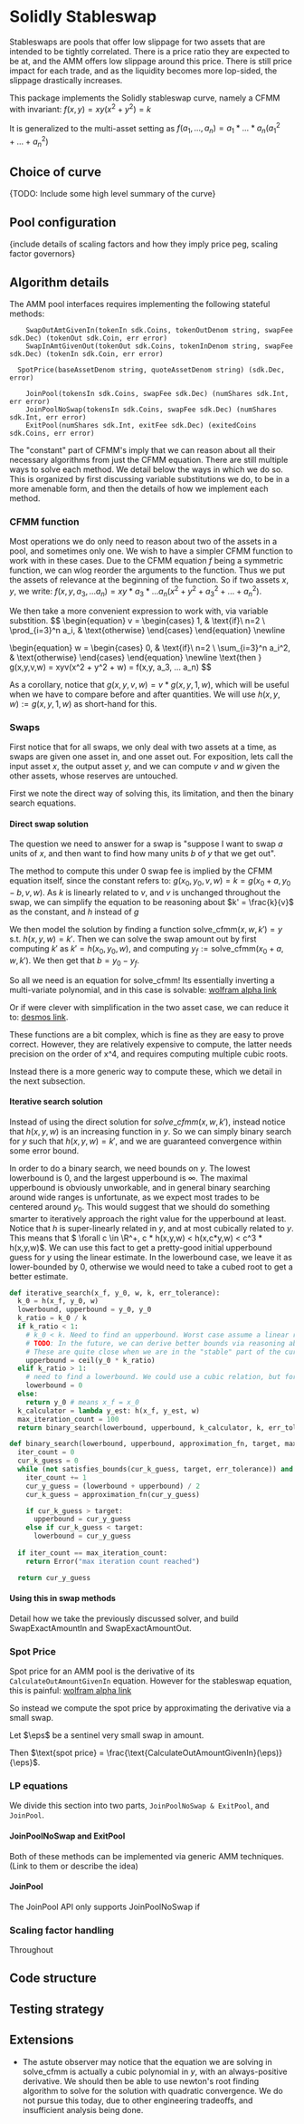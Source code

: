 # Solidly Stableswap

Stableswaps are pools that offer low slippage for two assets that are intended to be tightly correlated.
There is a price ratio they are expected to be at, and the AMM offers low slippage around this price.
There is still price impact for each trade, and as the liquidity becomes more lop-sided, the slippage drastically increases.

This package implements the Solidly stableswap curve, namely a CFMM with
invariant: $f(x, y) = xy(x^2 + y^2) = k$

It is generalized to the multi-asset setting as $f(a_1, ..., a_n) = a_1 * ... * a_n (a_1^2 + ... + a_n^2)$

## Choice of curve 

{TODO: Include some high level summary of the curve}

## Pool configuration

{include details of scaling factors and how they imply price peg, scaling factor governors}

## Algorithm details

The AMM pool interfaces requires implementing the following stateful methods:

```golang
	SwapOutAmtGivenIn(tokenIn sdk.Coins, tokenOutDenom string, swapFee sdk.Dec) (tokenOut sdk.Coin, err error)
	SwapInAmtGivenOut(tokenOut sdk.Coins, tokenInDenom string, swapFee sdk.Dec) (tokenIn sdk.Coin, err error)

  SpotPrice(baseAssetDenom string, quoteAssetDenom string) (sdk.Dec, error)

	JoinPool(tokensIn sdk.Coins, swapFee sdk.Dec) (numShares sdk.Int, err error)
	JoinPoolNoSwap(tokensIn sdk.Coins, swapFee sdk.Dec) (numShares sdk.Int, err error)
	ExitPool(numShares sdk.Int, exitFee sdk.Dec) (exitedCoins sdk.Coins, err error)
```

The "constant" part of CFMM's imply that we can reason about all their necessary algorithms from just the CFMM equation. There are still multiple ways to solve each method. We detail below the ways in which we do so. This is organized by first discussing variable substitutions we do, to be in a more amenable form, and then the details of how we implement each method.

<!---  This is true, but however the details of this curve actually lend itself better to using more general solutions for swaps via binary search. (Inspired from https://arxiv.org/abs/2111.13740 ) The remainder of the methods we implement via generic CFMM ideas.

We detail below both what the direct solution via the CFMM equation is, and the solution we use.
Then we show how these are used to give all of the swqp equations. --->

### CFMM function

Most operations we do only need to reason about two of the assets in a pool, and sometimes only one.
We wish to have a simpler CFMM function to work with in these cases.
Due to the CFMM equation $f$ being a symmetric function, we can wlog reorder the arguments to the function. Thus we put the assets of relevance at the beginning of the function. So if two assets $x, y$, we write: $f(x,y, a_3, ... a_n) = xy * a_3 * ... a_n (x^2 + y^2 + a_3^2 + ... + a_n^2)$.

We then take a more convenient expression to work with, via variable substition.
$$ \begin{equation}
    v =
    \begin{cases}
      1, & \text{if}\ n=2 \\
      \prod_{i=3}^n a_i, & \text{otherwise}
    \end{cases}
  \end{equation} \newline 
  
  \begin{equation}
    w =
    \begin{cases}
      0, & \text{if}\ n=2 \\
      \sum_{i=3}^n a_i^2, & \text{otherwise}
    \end{cases}
  \end{equation} \newline
  \text{then } g(x,y,v,w) = xyv(x^2 + y^2 + w) = f(x,y, a_3, ... a_n) 
$$

As a corollary, notice that $g(x,y,v,w) = v * g(x,y,1,w)$, which will be useful when we have to compare before and after quantities. We will use $h(x,y,w) := g(x,y,1,w)$ as short-hand for this.

### Swaps

First notice that for all swaps, we only deal with two assets at a time, as swaps are given one asset in, and one asset out. For exposition, lets call the input asset $x$, the output asset $y$, and we can compute $v$ and $w$ given the other assets, whose reserves are untouched.

First we note the direct way of solving this, its limitation, and then the binary search equations.

#### Direct swap solution

The question we need to answer for a swap is "suppose I want to swap $a$ units of $x$, and then want to find how many units $b$ of $y$ that we get out".

The method to compute this under 0 swap fee is implied by the CFMM equation itself, since the constant refers to:
$g(x_0, y_0, v, w) = k = g(x_0 + a, y_0 - b, v, w)$. As $k$ is linearly related to $v$, and $v$ is unchanged throughout the swap, we can simplify the equation to be reasoning about $k' = \frac{k}{v}$ as the constant, and $h$ instead of $g$

We then model the solution by finding a function $\text{solve\_cfmm}(x, w, k') = y\text{ s.t. }h(x, y, w) = k'$.
Then we can solve the swap amount out by first computing $k'$ as $k' = h(x_0, y_0, w)$, and 
computing $y_f := \text{solve\_cfmm}(x_0 + a, w, k')$. We then get that $b = y_0 - y_f$.

So all we need is an equation for $\text{solve\_cfmm}$! Its essentially inverting a multi-variate polynomial, and in this case is solvable: [wolfram alpha link](https://www.wolframalpha.com/input?i=solve+for+y+in+x+*+y+*+%28x%5E2+%2B+y%5E2+%2B+w%29+%3D+k)

Or if were clever with simplification in the two asset case, we can reduce it to: [desmos link](https://www.desmos.com/calculator/ktdvu7tdxv).

These functions are a bit complex, which is fine as they are easy to prove correct. However, they are relatively expensive to compute, the latter needs precision on the order of x^4, and requires computing multiple cubic roots.

Instead there is a more generic way to compute these, which we detail in the next subsection.

#### Iterative search solution

Instead of using the direct solution for $solve\_cfmm(x, w, k')$, instead notice that $h(x, y, w)$ is an increasing function in $y$. 
So we can simply binary search for $y$ such that $h(x, y, w) = k'$, and we are guaranteed convergence within some error bound. 

In order to do a binary search, we need bounds on $y$. 
The lowest lowerbound is $0$, and the largest upperbound is $\infty$. 
The maximal upperbound is obviously unworkable, and in general binary searching around wide ranges is unfortunate, as we expect most trades to be centered around $y_0$. 
This would suggest that we should do something smarter to iteratively approach the right value for the upperbound at least. 
Notice that $h$ is super-linearly related in $y$, and at most cubically related to $y$. 
This means that $ \forall c \in \R^+, c * h(x,y,w) < h(x,c*y,w) < c^3 * h(x,y,w)$. 
We can use this fact to get a pretty-good initial upperbound guess for $y$ using the linear estimate. In the lowerbound case, we leave it as lower-bounded by $0$, otherwise we would need to take a cubed root to get a better estimate.

```python
def iterative_search(x_f, y_0, w, k, err_tolerance):
  k_0 = h(x_f, y_0, w)
  lowerbound, upperbound = y_0, y_0
  k_ratio = k_0 / k
  if k_ratio < 1:
    # k_0 < k. Need to find an upperbound. Worst case assume a linear relationship, gives an upperbound
    # TODO: In the future, we can derive better bounds via reasoning about coefficients in the cubic
    # These are quite close when we are in the "stable" part of the curve though.
    upperbound = ceil(y_0 * k_ratio)
  elif k_ratio > 1:
    # need to find a lowerbound. We could use a cubic relation, but for now we just set it to 0.
    lowerbound = 0
  else: 
    return y_0 # means x_f = x_0
  k_calculator = lambda y_est: h(x_f, y_est, w)
  max_iteration_count = 100
  return binary_search(lowerbound, upperbound, k_calculator, k, err_tolerance)

def binary_search(lowerbound, upperbound, approximation_fn, target, max_iteration_count, err_tolerance):
  iter_count = 0
  cur_k_guess = 0
  while (not satisfies_bounds(cur_k_guess, target, err_tolerance)) and iter_count < max_iteration_count:
    iter_count += 1
    cur_y_guess = (lowerbound + upperbound) / 2
    cur_k_guess = approximation_fn(cur_y_guess)

    if cur_k_guess > target:
      upperbound = cur_y_guess
    else if cur_k_guess < target:
      lowerbound = cur_y_guess
    
  if iter_count == max_iteration_count:
    return Error("max iteration count reached")

  return cur_y_guess
```

#### Using this in swap methods

Detail how we take the previously discussed solver, and build SwapExactAmountIn and SwapExactAmountOut.

### Spot Price

Spot price for an AMM pool is the derivative of its `CalculateOutAmountGivenIn` equation.
However for the stableswap equation, this is painful: [wolfram alpha link](https://www.wolframalpha.com/input?i=dy%2Fdx+of+y+%3D+%28sqrt%28729+k%5E2+x%5E4+%2B+108+x%5E3+%28w+x+%2B+x%5E3%29%5E3%29+%2B+27+k+x%5E2%29%5E%281%2F3%29%2F%283+2%5E%281%2F3%29+x%29+-+%282%5E%281%2F3%29+%28w+x+%2B+x%5E3%29%29%2F%28sqrt%28729+k%5E2+x%5E4+%2B+108+x%5E3+%28w+x+%2B+x%5E3%29%5E3%29+%2B+27+k+x%5E2%29%5E%281%2F3%29+)

So instead we compute the spot price by approximating the derivative via a small swap.

Let $\eps$ be a sentinel very small swap in amount.

Then $\text{spot price} = \frac{\text{CalculateOutAmountGivenIn}(\eps)}{\eps}$.

### LP equations

We divide this section into two parts, `JoinPoolNoSwap & ExitPool`, and `JoinPool`.

#### JoinPoolNoSwap and ExitPool

Both of these methods can be implemented via generic AMM techniques.
(Link to them or describe the idea)

#### JoinPool

The JoinPool API only supports JoinPoolNoSwap if 

### Scaling factor handling

Throughout

## Code structure

## Testing strategy

## Extensions

* The astute observer may notice that the equation we are solving in $\text{solve\_cfmm}$ is actually a cubic polynomial in $y$, with an always-positive derivative. We should then be able to use newton's root finding algorithm to solve for the solution with quadratic convergence. We do not pursue this today, due to other engineering tradeoffs, and insufficient analysis being done.